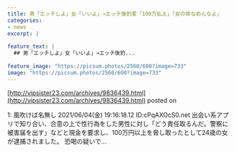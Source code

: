 ```yaml
---
title: 男「エッチしよ」女「いいよ」→エッチ後豹変「100万払え」「女の体なめんなよ」
categories:
- news
excerpt: |
  
feature_text: |
  ## 男「エッチしよ」女「いいよ」→エッチ後豹...
  
feature_image: "https://picsum.photos/2560/600?image=733"
image: "https://picsum.photos/2560/600?image=733"
---
```


[http://vipsister23.com/archives/9836439.html](http://vipsister23.com/archives/9836439.html)
posted on 

<!--more-->

1: 風吹けば名無し 2021/06/04(金) 19:16:18.12 ID:cPqAXOcS0.net 出会い系アプリで知り合い、合意の上で性行為をした男性に対し「どう責任取るんだ。警察に被害届を出す」などと現金を要求し、100万円以上を脅し取ったとして24歳の女が逮捕されました。 恐喝の疑いで...
